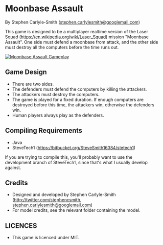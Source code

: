 # Moonbase Assault

By Stephen Carlyle-Smith (stephen.carlylesmith@googlemail.com)

This game is designed to be a multiplayer realtime version of the Laser Squad (https://en.wikipedia.org/wiki/Laser_Squad) mission "Moonbase Assault".  One side must defend a moonbase from attack, and the other side must destroy all the computers before the time runs out.


[![Moonbase Assault Gameplay](http://img.youtube.com/vi/E38SdsO-nEI/0.jpg)](http://www.youtube.com/watch?v=E38SdsO-nEI)


## Game Design
* There are two sides.
* The defenders must defend the computers by killing the attackers.
* The attackers must destroy the computers.
* The game is played for a fixed duration.  If enough computers are destroyed before this time, the attackers win, otherwise the defenders win.
* Human players always play as the defenders.


## Compiling Requirements
* Java
* SteveTech1 (https://bitbucket.org/SteveSmith16384/stetech1)

If you are trying to compile this, you'll probably want to use the development branch of SteveTech1, since that's what I usually develop against.


## Credits
* Designed and developed by Stephen Carlyle-Smith (http://twitter.com/stephencsmith, stephen.carlylesmith@googlemail.com)
* For model credits, see the relevant folder containing the model.


## LICENCES
* This game is licenced under MIT.
